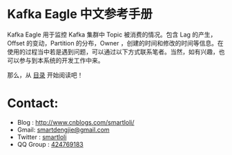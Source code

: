 # Kafka Eagle 中文参考手册

Kafka Eagle 用于监控 Kafka 集群中 Topic 被消费的情况。包含 Lag 的产生，Offset 的变动，Partition 的分布，Owner ，创建的时间和修改的时间等信息。在使用的过程当中若是遇到问题，可以通过以下方式联系笔者。当然，如有兴趣，也可以参与到本系统的开发工作中来。

那么，从 [目录](http://ke.smartloli.org/) 开始阅读吧！

# Contact:
* Blog : http://www.cnblogs.com/smartloli/
* Gmail: [smartdengjie@gmail.com](mailto:smartdengjie@gmail.com)
* Twitter : [smartloli](https://twitter.com/smartloli)
* QQ Group : [424769183](http://shang.qq.com/wpa/qunwpa?idkey=b07c12828ed6963fe79078c78bbd1aba7e61b8f5d8fc5ee4ed26809f40b35c37)
